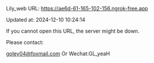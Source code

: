 Lily_web URL: https://ae6d-61-165-102-156.ngrok-free.app

Updated at: 2024-12-10 10:24:14

If you cannot open this URL, the server might be down.

Please contact: 

goley04@foxmail.com Or Wechat:GL_yeaH